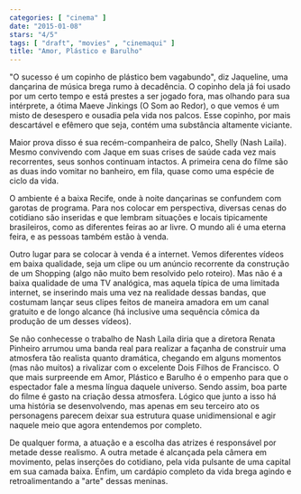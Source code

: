 ```yaml
---
categories: [ "cinema" ]
date: "2015-01-08"
stars: "4/5"
tags: [ "draft", "movies" , "cinemaqui" ]
title: "Amor, Plástico e Barulho"
---
```

"O sucesso é um copinho de plástico bem vagabundo", diz Jaqueline,
uma dançarina de música brega rumo à decadência. O copinho dela
já foi usado por um certo tempo e está prestes a ser jogado fora,
mas olhando para sua intérprete, a ótima Maeve Jinkings (O Som ao
Redor), o que vemos é um misto de desespero e ousadia pela vida nos
palcos. Esse copinho, por mais descartável e efêmero que seja, contém
uma substância altamente viciante.

Maior prova disso é sua recém-companheira de palco, Shelly (Nash
Laila). Mesmo convivendo com Jaque em suas crises de saúde cada vez
mais recorrentes, seus sonhos continuam intactos. A primeira cena do
filme são as duas indo vomitar no banheiro, em fila, quase como uma
espécie de ciclo da vida.

O ambiente é a baixa Recife, onde à noite dançarinas se confundem com
garotas de programa. Para nos colocar em perspectiva, diversas cenas do
cotidiano são inseridas e que lembram situações e locais tipicamente
brasileiros, como as diferentes feiras ao ar livre. O mundo ali é uma
eterna feira, e as pessoas também estão à venda.

Outro lugar para se colocar à venda é a internet. Vemos diferentes
vídeos em baixa qualidade, seja um clipe ou um anúncio recorrente
da construção de um Shopping (algo não muito bem resolvido pelo
roteiro). Mas não é a baixa qualidade de uma TV analógica, mas aquela
típica de uma limitada internet, se inserindo mais uma vez na realidade
dessas bandas, que costumam lançar seus clipes feitos de maneira amadora
em um canal gratuito e de longo alcance (há inclusive uma sequência
cômica da produção de um desses vídeos).

Se não conhecesse o trabalho de Nash Laila diria que a diretora Renata
Pinheiro arrumou uma banda real para realizar a façanha de construir uma
atmosfera tão realista quanto dramática, chegando em alguns momentos
(mas não muitos) a rivalizar com o excelente Dois Filhos de Francisco. O
que mais surpreende em Amor, Plástico e Barulho é o empenho para que
o espectador fale a mesma língua daquele universo. Sendo assim, boa
parte do filme é gasto na criação dessa atmosfera. Lógico que junto
a isso há uma história se desenvolvendo, mas apenas em seu terceiro
ato os personagens parecem deixar sua estrutura quase unidimensional e
agir naquele meio que agora entendemos por completo.

De qualquer forma, a atuação e a escolha das atrizes é responsável
por metade desse realismo. A outra metade é alcançada pela câmera
em movimento, pelas inserções do cotidiano, pela vida pulsante de uma
capital em sua camada baixa. Enfim, um cardápio completo da vida brega
agindo e retroalimentando a "arte" dessas meninas.
